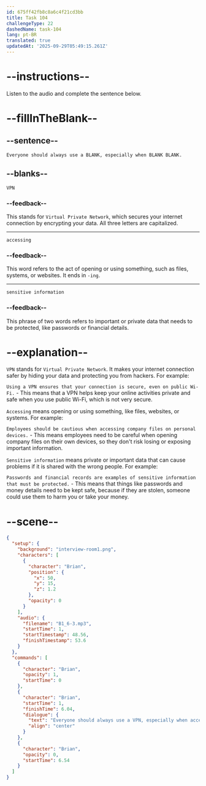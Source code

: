 ```yaml
---
id: 675ff42fb8c8a6c4f21cd3bb
title: Task 104
challengeType: 22
dashedName: task-104
lang: pt-BR
translated: true
updatedAt: '2025-09-29T05:49:15.261Z'
---
```


<!-- (Audio) Brian: Everyone should always use a VPN, especially when accessing sensitive information. -->

# --instructions--

Listen to the audio and complete the sentence below.

# --fillInTheBlank--

## --sentence--

`Everyone should always use a BLANK, especially when BLANK BLANK.`

## --blanks--

`VPN`

### --feedback--

This stands for `Virtual Private Network`, which secures your internet connection by encrypting your data. All three letters are capitalized.

---

`accessing`

### --feedback--

This word refers to the act of opening or using something, such as files, systems, or websites. It ends in `-ing`.

---

`sensitive information`

### --feedback--

This phrase of two words refers to important or private data that needs to be protected, like passwords or financial details.

# --explanation--

`VPN` stands for `Virtual Private Network`. It makes your internet connection safer by hiding your data and protecting you from hackers. For example:

`Using a VPN ensures that your connection is secure, even on public Wi-Fi.` - This means that a VPN helps keep your online activities private and safe when you use public Wi-Fi, which is not very secure.

`Accessing` means opening or using something, like files, websites, or systems. For example:

`Employees should be cautious when accessing company files on personal devices.` - This means employees need to be careful when opening company files on their own devices, so they don't risk losing or exposing important information.

`Sensitive information` means private or important data that can cause problems if it is shared with the wrong people. For example:

`Passwords and financial records are examples of sensitive information that must be protected.` - This means that things like passwords and money details need to be kept safe, because if they are stolen, someone could use them to harm you or take your money.

# --scene--

```json
{
  "setup": {
    "background": "interview-room1.png",
    "characters": [
      {
        "character": "Brian",
        "position": {
          "x": 50,
          "y": 15,
          "z": 1.2
        },
        "opacity": 0
      }
    ],
    "audio": {
      "filename": "B1_6-3.mp3",
      "startTime": 1,
      "startTimestamp": 48.56,
      "finishTimestamp": 53.6
    }
  },
  "commands": [
    {
      "character": "Brian",
      "opacity": 1,
      "startTime": 0
    },
    {
      "character": "Brian",
      "startTime": 1,
      "finishTime": 6.04,
      "dialogue": {
        "text": "Everyone should always use a VPN, especially when accessing sensitive information.",
        "align": "center"
      }
    },
    {
      "character": "Brian",
      "opacity": 0,
      "startTime": 6.54
    }
  ]
}
```
